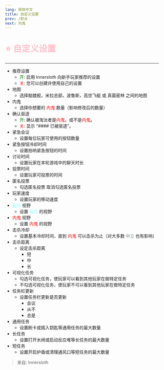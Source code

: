 ```yaml
---
lang: 简体中文
title: 自定义设置
prev: /职业
next: 内鬼
---
```


# <font color=#ffc0cb>⭐ 自定义设置</font>

***

- 推荐设置
  - <font color=green>开</font>: 启用 Innersloth 向新手玩家推荐的设置
  - <font color=red>关</font>: 您可以创建并使用自己的设置
- 地图
  - 选择骷髅舰，米拉总部，波鲁斯，高空飞艇 或 真菌密林 之间的地图
- 内鬼
  - 选择你想要的 <font color=red>内鬼</font> 数量（影响修改后的数量）
- 确认驱逐
  - <font color=green>开</font>: 确认被淘汰者是<font color=red>内鬼</font>，或不是<font color=red>内鬼</font>。
  - <font color=red>关</font>: 显示 "#### 已被驱逐"。
- 紧急会议
  - 设置每位玩家可使用的按钮数量
- 紧急按钮冷却时间
  - 设置拍响紧急按钮的时间
- 讨论时间
  - 设置玩家在本轮游戏中的聊天时长
- 投票时间
  - 设置玩家可投票的时间
- 匿名投票
  - 勾选匿名投票 取消勾选匿名投票
- 玩家速度
  - 设置玩家的移动速度
- <font color=#8cffff>船员</font> 视野
  - 设置 <font color=#8cffff>船员</font> 的视野
- <font color=red>内鬼</font> 视野
  - 设置 <font color=red>内鬼</font> 的视野
- 击杀冷却
  - 设置基本冷却时间，直到 <font color=red>内鬼</font> 可以击杀为止（对大多数 <font color=#7f8c8d>中立</font> 也有影响）
- 击杀距离
  - 设定击杀距离
    - 短
    - 中
    - 长
- 可视化任务
  - 勾选可视化任务，使玩家可以看到其他玩家在做特定任务
  - 不勾选可视化任务，使玩家不可以看到其他玩家在做特定任务
- 任务栏更新
  - 设置任务栏更新是否更新
    - 会议
    - 从不
    - 总是
- 通用任务
  - 设置刷卡或插入钥匙等通用任务的最大数量
- 长任务
  - 设置打开水阀或启动反应堆等长任务的最大数量
- 短任务
  - 设置开启护盾或清理通风口等短任务的最大数量

> 来自: Innersloth
